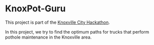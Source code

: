 # KnoxPot-Guru
This project is part of the [Knoxville City Hackathon](https://knxhx.org).

In this project, we try to find the optimum paths for trucks that perform pothole maintenance in the Knoxville area.
